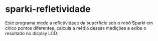 # sparki-refletividade
Este programa mede a refletividade da superfície sob o robô Sparki em cinco pontos diferentes, calcula a média dessas medições e exibe o resultado no display LCD.

